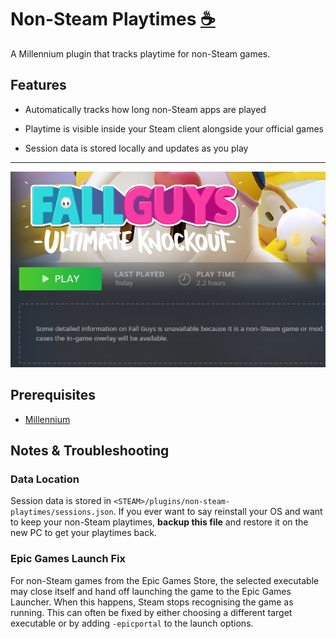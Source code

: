 # Non-Steam Playtimes <a href='https://ko-fi.com/X8X554X28' target='_blank'>☕</a>

A Millennium plugin that tracks playtime for non-Steam games.

## Features

- Automatically tracks how long non-Steam apps are played

- Playtime is visible inside your Steam client alongside your official games

- Session data is stored locally and updates as you play

---

![Screenshot](.github/example.png)

## Prerequisites

- [Millennium](https://steambrew.app/)

## Notes & Troubleshooting

### Data Location

Session data is stored in `<STEAM>/plugins/non-steam-playtimes/sessions.json`. If you ever want to say reinstall your OS and want to keep your non-Steam playtimes, **backup this file** and restore it on the new PC to get your playtimes back.

### Epic Games Launch Fix

For non-Steam games from the Epic Games Store, the selected executable may close itself and hand off launching the game to the Epic Games Launcher. When this happens, Steam stops recognising the game as running. This can often be fixed by either choosing a different target executable or by adding `-epicportal` to the launch options.
